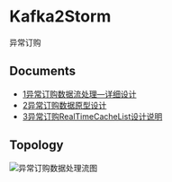 # Kafka2Storm
异常订购

## Documents
- [1异常订购数据流处理—详细设计](https://github.com/HQebupt/Kafka2Storm/blob/master/Docs/1%E5%BC%82%E5%B8%B8%E8%AE%A2%E8%B4%AD%E6%95%B0%E6%8D%AE%E6%B5%81%E5%A4%84%E7%90%86%E2%80%94%E8%AF%A6%E7%BB%86%E8%AE%BE%E8%AE%A1.md)
- [2异常订购数据原型设计](https://github.com/HQebupt/Kafka2Storm/blob/master/Docs/2%E5%BC%82%E5%B8%B8%E8%AE%A2%E8%B4%AD%E6%95%B0%E6%8D%AE%E5%8E%9F%E5%9E%8B.md)
- [3异常订购RealTimeCacheList设计说明](https://github.com/HQebupt/Kafka2Storm/blob/master/Docs/3%20%E5%BC%82%E5%B8%B8%E8%AE%A2%E8%B4%ADRealTimeCacheList%E8%AE%BE%E8%AE%A1%E8%AF%B4%E6%98%8E.md)

## Topology
![异常订购数据处理流图](http://7ximfr.com1.z0.glb.clouddn.com/stormTopo.jpg)

